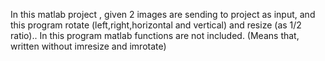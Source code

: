 In this matlab project , given 2 images are sending to project as input, and this program rotate (left,right,horizontal and vertical) and resize (as 1/2 ratio).. In this program matlab functions are not included. (Means that, written without imresize and imrotate)
